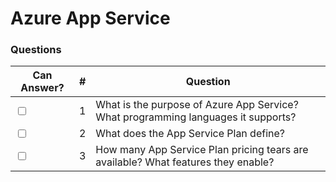 # Azure App Service

### Questions

| Can Answer? | # | Question |
| --- | --- | --- |
| <input type="checkbox"> | 1 | What is the purpose of Azure App Service? What programming languages it supports? |
| <input type="checkbox"> | 2 | What does the App Service Plan define? |
| <input type="checkbox"> | 3 | How many App Service Plan pricing tears are available? What features they enable? |
